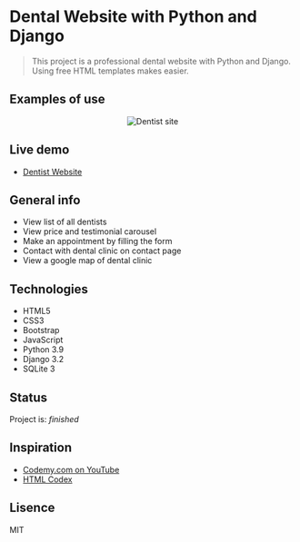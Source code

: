 # Dental Website with Python and Django
> This project is a professional dental website with Python and Django.\
> Using free HTML templates makes easier.

## Examples of use
<p align="center">
  <img src="./dentist1.gif" alt="Dentist site" />
</p>

## Live demo
* [Dentist Website](http://hrmtk-dentist.herokuapp.com/)

## General info
* View list of all dentists
* View price and testimonial carousel
* Make an appointment by filling the form
* Contact with dental clinic on contact page
* View a google map of dental clinic

## Technologies
* HTML5
* CSS3
* Bootstrap
* JavaScript
* Python 3.9
* Django 3.2
* SQLite 3

## Status
Project is: _finished_

## Inspiration
* [Codemy.com on YouTube](https://youtu.be/4b3yvjcPLnk)
* [HTML Codex](https://htmlcodex.com/dental-clinic-website-template/)

## Lisence
MIT